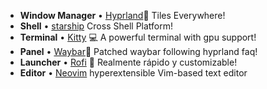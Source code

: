 - **Window Manager** • [Hyprland](https://github.com/hyprwm/Hyprland)🎨 Tiles
  Everywhere!
- **Shell** • [starship](https://github.com/starship/starship) Cross Shell Platform!
- **Terminal** • [Kitty](https://github.com/kovidgoyal/kitty) 💻 A powerful terminal
  with gpu support!
- **Panel** • [Waybar](https://aur.archlinux.org/packages/waybar-hyprland-git)🍧
  Patched waybar following hyprland faq!
- **Launcher** • [Rofi](https://github.com/davatorium/rofi) 🚀 Realmente rápido
  y customizable!
- **Editor** • [Neovim](https://neovim.io/) hyperextensible Vim-based text editor
